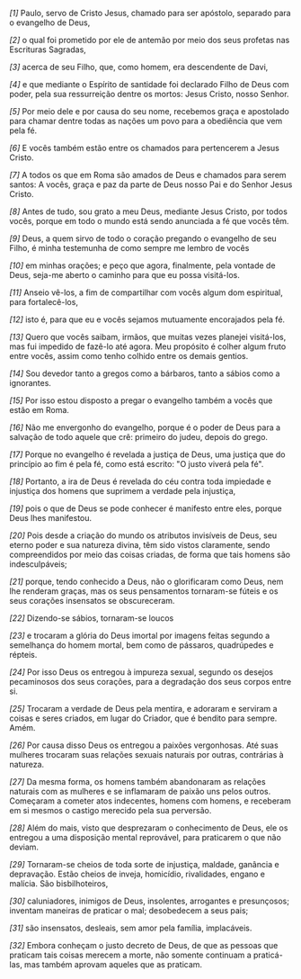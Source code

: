 *[1]* Paulo, servo de Cristo Jesus, chamado para ser apóstolo, separado para o evangelho de Deus,

*[2]* o qual foi prometido por ele de antemão por meio dos seus profetas nas Escrituras Sagradas,

*[3]* acerca de seu Filho, que, como homem, era descendente de Davi,

*[4]* e que mediante o Espírito de santidade foi declarado Filho de Deus com poder, pela sua ressurreição dentre os mortos: Jesus Cristo, nosso Senhor.

*[5]* Por meio dele e por causa do seu nome, recebemos graça e apostolado para chamar dentre todas as nações um povo para a obediência que vem pela fé.

*[6]* E vocês também estão entre os chamados para pertencerem a Jesus Cristo.

*[7]* A todos os que em Roma são amados de Deus e chamados para serem santos: A vocês, graça e paz da parte de Deus nosso Pai e do Senhor Jesus Cristo.

*[8]* Antes de tudo, sou grato a meu Deus, mediante Jesus Cristo, por todos vocês, porque em todo o mundo está sendo anunciada a fé que vocês têm.

*[9]* Deus, a quem sirvo de todo o coração pregando o evangelho de seu Filho, é minha testemunha de como sempre me lembro de vocês

*[10]* em minhas orações; e peço que agora, finalmente, pela vontade de Deus, seja-me aberto o caminho para que eu possa visitá-los.

*[11]* Anseio vê-los, a fim de compartilhar com vocês algum dom espiritual, para fortalecê-los,

*[12]* isto é, para que eu e vocês sejamos mutuamente encorajados pela fé.

*[13]* Quero que vocês saibam, irmãos, que muitas vezes planejei visitá-los, mas fui impedido de fazê-lo até agora. Meu propósito é colher algum fruto entre vocês, assim como tenho colhido entre os demais gentios.

*[14]* Sou devedor tanto a gregos como a bárbaros, tanto a sábios como a ignorantes.

*[15]* Por isso estou disposto a pregar o evangelho também a vocês que estão em Roma.

*[16]* Não me envergonho do evangelho, porque é o poder de Deus para a salvação de todo aquele que crê: primeiro do judeu, depois do grego.

*[17]* Porque no evangelho é revelada a justiça de Deus, uma justiça que do princípio ao fim é pela fé, como está escrito: "O justo viverá pela fé".

*[18]* Portanto, a ira de Deus é revelada do céu contra toda impiedade e injustiça dos homens que suprimem a verdade pela injustiça,

*[19]* pois o que de Deus se pode conhecer é manifesto entre eles, porque Deus lhes manifestou.

*[20]* Pois desde a criação do mundo os atributos invisíveis de Deus, seu eterno poder e sua natureza divina, têm sido vistos claramente, sendo compreendidos por meio das coisas criadas, de forma que tais homens são indesculpáveis;

*[21]* porque, tendo conhecido a Deus, não o glorificaram como Deus, nem lhe renderam graças, mas os seus pensamentos tornaram-se fúteis e os seus corações insensatos se obscureceram.

*[22]* Dizendo-se sábios, tornaram-se loucos

*[23]* e trocaram a glória do Deus imortal por imagens feitas segundo a semelhança do homem mortal, bem como de pássaros, quadrúpedes e répteis.

*[24]* Por isso Deus os entregou à impureza sexual, segundo os desejos pecaminosos dos seus corações, para a degradação dos seus corpos entre si.

*[25]* Trocaram a verdade de Deus pela mentira, e adoraram e serviram a coisas e seres criados, em lugar do Criador, que é bendito para sempre. Amém.

*[26]* Por causa disso Deus os entregou a paixões vergonhosas. Até suas mulheres trocaram suas relações sexuais naturais por outras, contrárias à natureza.

*[27]* Da mesma forma, os homens também abandonaram as relações naturais com as mulheres e se inflamaram de paixão uns pelos outros. Começaram a cometer atos indecentes, homens com homens, e receberam em si mesmos o castigo merecido pela sua perversão.

*[28]* Além do mais, visto que desprezaram o conhecimento de Deus, ele os entregou a uma disposição mental reprovável, para praticarem o que não deviam.

*[29]* Tornaram-se cheios de toda sorte de injustiça, maldade, ganância e depravação. Estão cheios de inveja, homicídio, rivalidades, engano e malícia. São bisbilhoteiros,

*[30]* caluniadores, inimigos de Deus, insolentes, arrogantes e presunçosos; inventam maneiras de praticar o mal; desobedecem a seus pais;

*[31]* são insensatos, desleais, sem amor pela família, implacáveis.

*[32]* Embora conheçam o justo decreto de Deus, de que as pessoas que praticam tais coisas merecem a morte, não somente continuam a praticá-las, mas também aprovam aqueles que as praticam.

